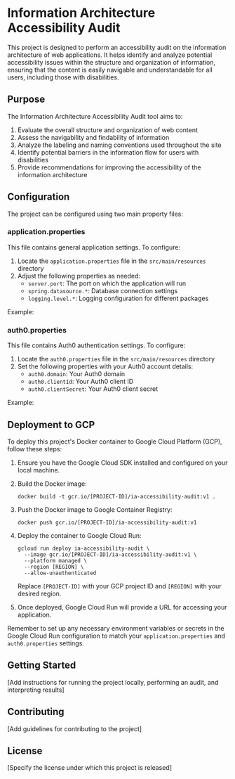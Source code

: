 # Information Architecture Accessibility Audit

This project is designed to perform an accessibility audit on the information architecture of web applications. It helps identify and analyze potential accessibility issues within the structure and organization of information, ensuring that the content is easily navigable and understandable for all users, including those with disabilities.

## Purpose

The Information Architecture Accessibility Audit tool aims to:

1. Evaluate the overall structure and organization of web content
2. Assess the navigability and findability of information
3. Analyze the labeling and naming conventions used throughout the site
4. Identify potential barriers in the information flow for users with disabilities
5. Provide recommendations for improving the accessibility of the information architecture

## Configuration

The project can be configured using two main property files:

### application.properties

This file contains general application settings. To configure:

1. Locate the `application.properties` file in the `src/main/resources` directory
2. Adjust the following properties as needed:
   - `server.port`: The port on which the application will run
   - `spring.datasource.*`: Database connection settings
   - `logging.level.*`: Logging configuration for different packages

Example:

### auth0.properties

This file contains Auth0 authentication settings. To configure:

1. Locate the `auth0.properties` file in the `src/main/resources` directory
2. Set the following properties with your Auth0 account details:
   - `auth0.domain`: Your Auth0 domain
   - `auth0.clientId`: Your Auth0 client ID
   - `auth0.clientSecret`: Your Auth0 client secret

Example:

## Deployment to GCP

To deploy this project's Docker container to Google Cloud Platform (GCP), follow these steps:

1. Ensure you have the Google Cloud SDK installed and configured on your local machine.

2. Build the Docker image:
   ```
   docker build -t gcr.io/[PROJECT-ID]/ia-accessibility-audit:v1 .
   ```

3. Push the Docker image to Google Container Registry:
   ```
   docker push gcr.io/[PROJECT-ID]/ia-accessibility-audit:v1
   ```

4. Deploy the container to Google Cloud Run:
   ```
   gcloud run deploy ia-accessibility-audit \
     --image gcr.io/[PROJECT-ID]/ia-accessibility-audit:v1 \
     --platform managed \
     --region [REGION] \
     --allow-unauthenticated
   ```

   Replace `[PROJECT-ID]` with your GCP project ID and `[REGION]` with your desired region.

5. Once deployed, Google Cloud Run will provide a URL for accessing your application.

Remember to set up any necessary environment variables or secrets in the Google Cloud Run configuration to match your `application.properties` and `auth0.properties` settings.

## Getting Started

[Add instructions for running the project locally, performing an audit, and interpreting results]

## Contributing

[Add guidelines for contributing to the project]

## License

[Specify the license under which this project is released]
